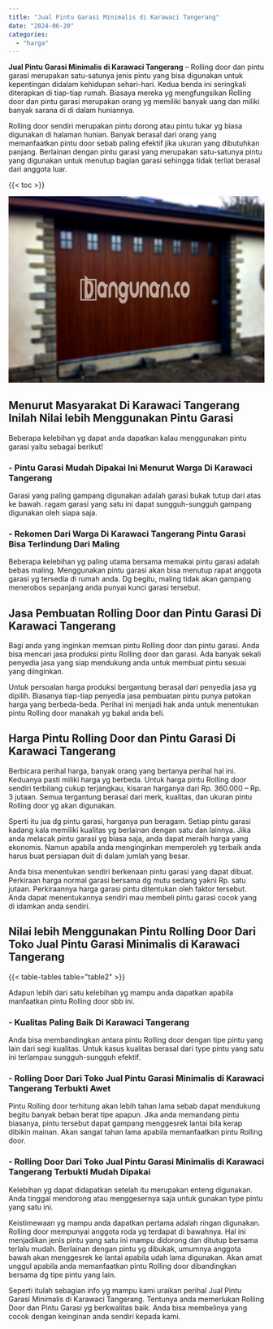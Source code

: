 ```yaml
---
title: "Jual Pintu Garasi Minimalis di Karawaci Tangerang"
date: "2024-06-20"
categories: 
  - "harga"
---
```


**Jual Pintu Garasi Minimalis di Karawaci Tangerang** – Rolling door dan pintu garasi merupakan satu-satunya jenis pintu yang bisa digunakan untuk kepentingan didalam kehidupan sehari-hari. Kedua benda ini seringkali diterapkan di tiap-tiap rumah. Biasaya mereka yg mengfungsikan Rolling door dan pintu garasi merupakan orang yg memiliki banyak uang dan miliki banyak sarana di di dalam huniannya.

Rolling door sendiri merupakan pintu dorong atau pintu tukar yg biasa digunakan di halaman hunian. Banyak berasal dari orang yang memanfaatkan pintu door sebab paling efektif jika ukuran yang dibutuhkan panjang. Berlainan dengan pintu garasi yang merupakan satu-satunya pintu yang digunakan untuk menutup bagian garasi sehingga tidak terliat berasal dari anggota luar.

{{< toc >}}

![Jual Pintu Garasi Minimalis di Karawaci Tangerang](/images/pintu-garasi-60.png)

## Menurut Masyarakat Di Karawaci Tangerang Inilah Nilai lebih Menggunakan Pintu Garasi

Beberapa kelebihan yg dapat anda dapatkan kalau menggunakan pintu garasi yaitu sebagai berikut!

### \- Pintu Garasi Mudah Dipakai Ini Menurut Warga Di Karawaci Tangerang

Garasi yang paling gampang digunakan adalah garasi bukak tutup dari atas ke bawah. ragam garasi yang satu ini dapat sungguh-sungguh gampang digunakan oleh siapa saja.

### \- Rekomen Dari Warga Di Karawaci Tangerang Pintu Garasi Bisa Terlindung Dari Maling

Beberapa kelebihan yg paling utama bersama memakai pintu garasi adalah bebas maling. Menggunakan pintu garasi akan bisa menutup rapat anggota garasi yg tersedia di rumah anda. Dg begitu, maling tidak akan gampang menerobos sepanjang anda punyai kunci garasi tersebut.

## Jasa Pembuatan Rolling Door dan Pintu Garasi Di Karawaci Tangerang

Bagi anda yang inginkan memsan pintu Rolling door dan pintu garasi. Anda bisa mencari jasa produksi pintu Rolling door dan garasi. Ada banyak sekali penyedia jasa yang siap mendukung anda untuk membuat pintu sesuai yang diinginkan.

Untuk persoalan harga produksi bergantung berasal dari penyedia jasa yg dipilih. Biasanya tiap-tiap penyedia jasa pembuatan pintu punya patokan harga yang berbeda-beda. Perihal ini menjadi hak anda untuk menentukan pintu Rolling door manakah yg bakal anda beli.

## Harga Pintu Rolling Door dan Pintu Garasi Di Karawaci Tangerang

Berbicara perihal harga, banyak orang yang bertanya perihal hal ini. Keduanya pasti miliki harga yg berbeda. Untuk harga pintu Rolling door sendiri terbilang cukup terjangkau, kisaran harganya dari Rp. 360.000 – Rp. 3 jutaan. Semua tergantung berasal dari merk, kualitas, dan ukuran pintu Rolling door yg akan digunakan.

Sperti itu jua dg pintu garasi, harganya pun beragam. Setiap pintu garasi kadang kala memiliki kualitas yg berlainan dengan satu dan lainnya. Jika anda melacak pintu garasi yg biasa saja, anda dapat meraih harga yang ekonomis. Namun apabila anda menginginkan memperoleh yg terbaik anda harus buat persiapan duit di dalam jumlah yang besar.

Anda bisa menentukan sendiri berkenaan pintu garasi yang dapat dibuat. Perkiraan harga normal garasi bersama dg mutu sedang yakni Rp. satu jutaan. Perkiraannya harga garasi pintu ditentukan oleh faktor tersebut. Anda dapat menentukannya sendiri mau membeli pintu garasi cocok yang di idamkan anda sendiri.

## Nilai lebih Menggunakan Pintu Rolling Door Dari Toko Jual Pintu Garasi Minimalis di Karawaci Tangerang

{{< table-tables table="table2" >}}

Adapun lebih dari satu kelebihan yg mampu anda dapatkan apabila manfaatkan pintu Rolling door sbb ini.

### \- Kualitas Paling Baik Di Karawaci Tangerang

Anda bisa membandingkan antara pintu Rolling door dengan tipe pintu yang lain dari segi kualitas. Untuk kasus kualitas berasal dari type pintu yang satu ini terlampau sungguh-sungguh efektif.

### \- Rolling Door Dari Toko Jual Pintu Garasi Minimalis di Karawaci Tangerang Terbukti Awet

Pintu Rolling door terhitung akan lebih tahan lama sebab dapat mendukung begitu banyak beban berat tipe apapun. Jika anda memandang pintu biasanya, pintu tersebut dapat gampang menggesrek lantai bila kerap dibikin mainan. Akan sangat tahan lama apabila memanfaatkan pintu Rolling door.

### \- Rolling Door Dari Toko Jual Pintu Garasi Minimalis di Karawaci Tangerang Terbukti Mudah Dipakai

Kelebihan yg dapat didapatkan setelah itu merupakan enteng digunakan. Anda tinggal mendorong atau menggesernya saja untuk gunakan type pintu yang satu ini.

Keistimewaan yg mampu anda dapatkan pertama adalah ringan digunakan. Rolling door mempunyai anggota roda yg terdapat di bawahnya. Hal ini menjadikan jenis pintu yang satu ini mampu didorong dan ditutup bersama terlalu mudah. Berlainan dengan pintu yg dibukak, umumnya anggota bawah akan menggesrek ke lantai apabila udah lama digunakan. Akan amat unggul apabila anda memanfaatkan pintu Rolling door dibandingkan bersama dg tipe pintu yang lain.

Seperti itulah sebagian info yg mampu kami uraikan perihal Jual Pintu Garasi Minimalis di Karawaci Tangerang. Tentunya anda memerlukan Rolling Door dan Pintu Garasi yg berkwalitas baik. Anda bisa membelinya yang cocok dengan keinginan anda sendiri kepada kami.
